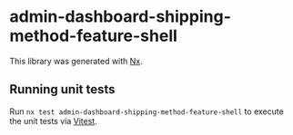 # admin-dashboard-shipping-method-feature-shell

This library was generated with [Nx](https://nx.dev).

## Running unit tests

Run `nx test admin-dashboard-shipping-method-feature-shell` to execute the unit tests via [Vitest](https://vitest.dev/).
